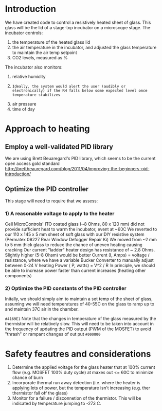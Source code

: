 # Introduction
We have created code to control a resistively heated sheet of glass. This glass will be the lid of a stage-top incubator on a microscope stage. 
The incubator controls:
1) the temperature of the heated glass lid
2) the air temperature in the incubator, and adjusted the glass temperature to maintain the air temp setpoint
3) CO2 levels, measured as % 

The incubator also monitors:
1) relative humidity
2)     Ideally, the system would alert the user (audibly or electronically) if the RH falls below some expected level once temperature stabilizes
3) air pressure
4) time of day
    
# Approach to heating
## Employ a well-validated PID library
We are using Brett Beuaregard's PID library, which seems to be the current open access gold standard
http://brettbeauregard.com/blog/2011/04/improving-the-beginners-pid-introduction/

## Optimize the PID controller

This stage will need to require that we assess:
### 1) A reasonable voltage to apply to the heater
   Cell MicroControls' ITO coated glass (~8 Ohms, 80 x 120 mm) did not provide sufficient heat to warm the incubator, event at ~60C
   We reverted to our 110 x 145 x 5 mm sheet of soft glass with our DIY resistive system (Permatex 09227 Rear Window Defogger Repair Ki)
   We moved from ~2 mm to 5 mm thick glass to reduce the chance of uneven heating causing cracking
   Our current "ladder" heater design has resistance of ~ 2.8 Ohms. Slightly higher (5-8 Ohsm) would be better
   Current (I, Amps) = voltage / resistance, where we have a variable Bucker Converter to manually adjust between 0-24 V
   heating Power ( P, watts) = V^2 / R
   In principle, we should be able to increase power faster than current increases (heating other components)

### 2) Optimize the PID constants of the PID controller

  Initally, we should simply aim to maintain a set temp of the sheet of glass, assuming we will need temperatures of 40-55C on the glass to ramp up to and maintain 37C air in the chamber.

  `#4169E1` Note that the changes in temperature of the glass measured by the thermistor will be relatively slow. This will need to be taken into account in the frequency of updating the PID output (PWM of the MOSFET) to avoid "thrash" or rampant changes of out put `#000000`

# Safety feautres and considerations
1) Determine the applied voltage for the glass heater that at 100% current flow (e.g. MOSFET 100% duty cycle) at maxes out <= 60C to minimize chance of burn
2) Incorporate thermal run away detection (i.e. where the heater is applying lots of power, but the temperature isn't increasing (e.g. ther thermistor fall off the glass)
3) Monitor for a failure / disconnetion of the thermistor. This will be indicated by temperature jumping to -273 C.
 
  
